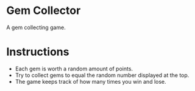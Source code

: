 # Gem Collector
A gem collecting game.

# Instructions
* Each gem is worth a random amount of points.
* Try to collect gems to equal the random number displayed at the top.
* The game keeps track of how many times you win and lose.
